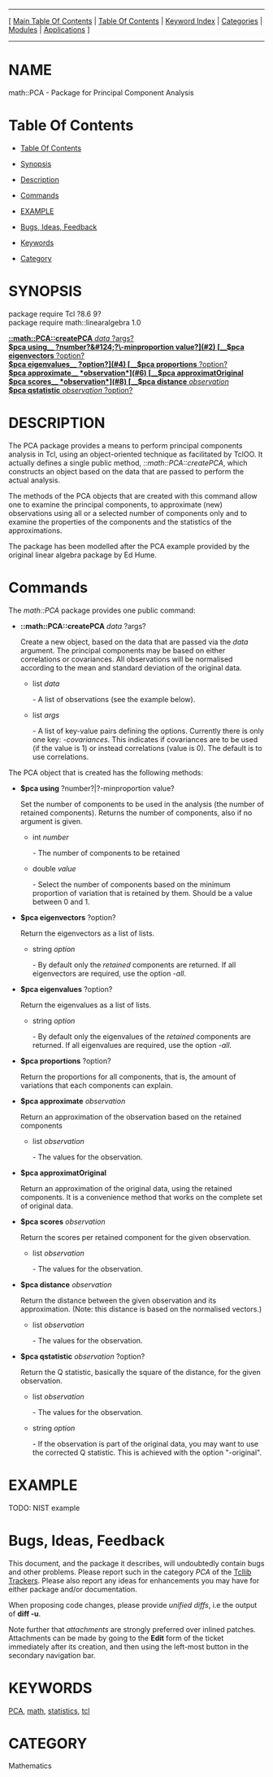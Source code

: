 
[//000000001]: # (math::PCA \- Principal Components Analysis)
[//000000002]: # (Generated from file 'pca\.man' by tcllib/doctools with format 'markdown')
[//000000003]: # (math::PCA\(n\) 1\.0 tcllib "Principal Components Analysis")

<hr> [ <a href="../../../../toc.md">Main Table Of Contents</a> &#124; <a
href="../../../toc.md">Table Of Contents</a> &#124; <a
href="../../../../index.md">Keyword Index</a> &#124; <a
href="../../../../toc0.md">Categories</a> &#124; <a
href="../../../../toc1.md">Modules</a> &#124; <a
href="../../../../toc2.md">Applications</a> ] <hr>

# NAME

math::PCA \- Package for Principal Component Analysis

# <a name='toc'></a>Table Of Contents

  - [Table Of Contents](#toc)

  - [Synopsis](#synopsis)

  - [Description](#section1)

  - [Commands](#section2)

  - [EXAMPLE](#section3)

  - [Bugs, Ideas, Feedback](#section4)

  - [Keywords](#keywords)

  - [Category](#category)

# <a name='synopsis'></a>SYNOPSIS

package require Tcl ?8\.6 9?  
package require math::linearalgebra 1\.0  

[__::math::PCA::createPCA__ *data* ?args?](#1)  
[__$pca using__ ?number?&#124;?\-minproportion value?](#2)  
[__$pca eigenvectors__ ?option?](#3)  
[__$pca eigenvalues__ ?option?](#4)  
[__$pca proportions__ ?option?](#5)  
[__$pca approximate__ *observation*](#6)  
[__$pca approximatOriginal__](#7)  
[__$pca scores__ *observation*](#8)  
[__$pca distance__ *observation*](#9)  
[__$pca qstatistic__ *observation* ?option?](#10)  

# <a name='description'></a>DESCRIPTION

The PCA package provides a means to perform principal components analysis in
Tcl, using an object\-oriented technique as facilitated by TclOO\. It actually
defines a single public method, *::math::PCA::createPCA*, which constructs an
object based on the data that are passed to perform the actual analysis\.

The methods of the PCA objects that are created with this command allow one to
examine the principal components, to approximate \(new\) observations using all or
a selected number of components only and to examine the properties of the
components and the statistics of the approximations\.

The package has been modelled after the PCA example provided by the original
linear algebra package by Ed Hume\.

# <a name='section2'></a>Commands

The *math::PCA* package provides one public command:

  - <a name='1'></a>__::math::PCA::createPCA__ *data* ?args?

    Create a new object, based on the data that are passed via the *data*
    argument\. The principal components may be based on either correlations or
    covariances\. All observations will be normalised according to the mean and
    standard deviation of the original data\.

      * list *data*

        \- A list of observations \(see the example below\)\.

      * list *args*

        \- A list of key\-value pairs defining the options\. Currently there is
        only one key: *\-covariances*\. This indicates if covariances are to be
        used \(if the value is 1\) or instead correlations \(value is 0\)\. The
        default is to use correlations\.

The PCA object that is created has the following methods:

  - <a name='2'></a>__$pca using__ ?number?&#124;?\-minproportion value?

    Set the number of components to be used in the analysis \(the number of
    retained components\)\. Returns the number of components, also if no argument
    is given\.

      * int *number*

        \- The number of components to be retained

      * double *value*

        \- Select the number of components based on the minimum proportion of
        variation that is retained by them\. Should be a value between 0 and 1\.

  - <a name='3'></a>__$pca eigenvectors__ ?option?

    Return the eigenvectors as a list of lists\.

      * string *option*

        \- By default only the *retained* components are returned\. If all
        eigenvectors are required, use the option *\-all*\.

  - <a name='4'></a>__$pca eigenvalues__ ?option?

    Return the eigenvalues as a list of lists\.

      * string *option*

        \- By default only the eigenvalues of the *retained* components are
        returned\. If all eigenvalues are required, use the option *\-all*\.

  - <a name='5'></a>__$pca proportions__ ?option?

    Return the proportions for all components, that is, the amount of variations
    that each components can explain\.

  - <a name='6'></a>__$pca approximate__ *observation*

    Return an approximation of the observation based on the retained components

      * list *observation*

        \- The values for the observation\.

  - <a name='7'></a>__$pca approximatOriginal__

    Return an approximation of the original data, using the retained components\.
    It is a convenience method that works on the complete set of original data\.

  - <a name='8'></a>__$pca scores__ *observation*

    Return the scores per retained component for the given observation\.

      * list *observation*

        \- The values for the observation\.

  - <a name='9'></a>__$pca distance__ *observation*

    Return the distance between the given observation and its approximation\.
    \(Note: this distance is based on the normalised vectors\.\)

      * list *observation*

        \- The values for the observation\.

  - <a name='10'></a>__$pca qstatistic__ *observation* ?option?

    Return the Q statistic, basically the square of the distance, for the given
    observation\.

      * list *observation*

        \- The values for the observation\.

      * string *option*

        \- If the observation is part of the original data, you may want to use
        the corrected Q statistic\. This is achieved with the option "\-original"\.

# <a name='section3'></a>EXAMPLE

TODO: NIST example

# <a name='section4'></a>Bugs, Ideas, Feedback

This document, and the package it describes, will undoubtedly contain bugs and
other problems\. Please report such in the category *PCA* of the [Tcllib
Trackers](http://core\.tcl\.tk/tcllib/reportlist)\. Please also report any ideas
for enhancements you may have for either package and/or documentation\.

When proposing code changes, please provide *unified diffs*, i\.e the output of
__diff \-u__\.

Note further that *attachments* are strongly preferred over inlined patches\.
Attachments can be made by going to the __Edit__ form of the ticket
immediately after its creation, and then using the left\-most button in the
secondary navigation bar\.

# <a name='keywords'></a>KEYWORDS

[PCA](\.\./\.\./\.\./\.\./index\.md\#pca), [math](\.\./\.\./\.\./\.\./index\.md\#math),
[statistics](\.\./\.\./\.\./\.\./index\.md\#statistics),
[tcl](\.\./\.\./\.\./\.\./index\.md\#tcl)

# <a name='category'></a>CATEGORY

Mathematics
